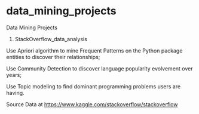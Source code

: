 # data_mining_projects

Data Mining Projects

1. StackOverflow_data_analysis

Use Apriori algorithm to mine Frequent Patterns on the Python package entities to discover their relationships; 

Use Community Detection to discover language popularity evolvement over years;

Use Topic modeling to find dominant programming problems users are having.

Source Data at https://www.kaggle.com/stackoverflow/stackoverflow
